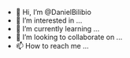- 👋 Hi, I’m @DanielBilibio
- 👀 I’m interested in ...
- 🌱 I’m currently learning ...
- 💞️ I’m looking to collaborate on ...
- 📫 How to reach me ...

<!---
DanielBilibio/DanielBilibio is a ✨ special ✨ repository because its `README.md` (this file) appears on your GitHub profile.
You can click the Preview link to take a look at your changes.
--->
